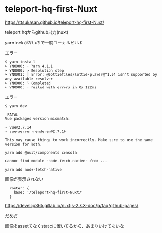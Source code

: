# teleport-hq-first-Nuxt

https://ttsukasan.github.io/teleport-hq-first-Nuxt/

teleport hqからgithub出力(nuxt)

yarn.lockがないので一度ローカルビルド

エラー

```console
$ yarn install
➤ YN0000: · Yarn 4.1.1
➤ YN0000: ┌ Resolution step
➤ YN0001: │ Error: @lottiefiles/lottie-player@^1.04 isn't supported by any available resolver
➤ YN0000: └ Completed
➤ YN0000: · Failed with errors in 0s 122ms
```

エラー

```console
$ yarn dev 

 FATAL
Vue packages version mismatch:

- vue@2.7.14
- vue-server-renderer@2.7.16

This may cause things to work incorrectly. Make sure to use the same version for both.
```


```
yarn add @nuxt/components consola
```

```
Cannot find module 'node-fetch-native' from ...
```

```
yarn add node-fetch-native
```

画像が表示されない

```
  router: {
    base: '/teleport-hq-first-Nuxt/'
  }
```

https://develop365.gitlab.io/nuxtjs-2.8.X-doc/ja/faq/github-pages/

だめだ

画像をassetでなくstaticに置いてるから、あまりいけてないな
